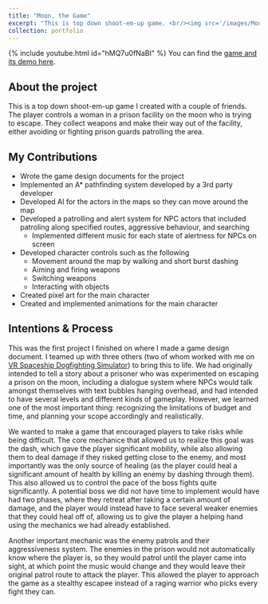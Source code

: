 ```yaml
---
title: "Moon, the Game"
excerpt: "This is top down shoot-em-up game. <br/><img src='/images/MoonThumbnail.png' width='500' height='300'>"
collection: portfolio
---
```

{% include youtube.html id="hMQ7u0fNaBI" %}
You can find the [game and its demo here](https://github.com/bbernardoni/Moon/releases/tag/v1.0).

## About the project
This is a top down shoot-em-up game I created with a couple of friends. The player controls a woman in a prison facility on the moon who is trying to escape. They collect weapons and make their way out of the facility, either avoiding or fighting prison guards patrolling the area.

## My Contributions
- Wrote the game design documents for the project
- Implemented an A* pathfinding system developed by a 3rd party developer
- Developed AI for the actors in the maps so they can move around the map
- Developed a patrolling and alert system for NPC actors that included patroling along specified routes, aggressive behaviour, and searching
    - Implemented different music for each state of alertness for NPCs on screen
- Developed character controls such as the following
    - Movement around the map by walking and short burst dashing
    - Aiming and firing weapons
    - Switching weapons
    - Interacting with objects
- Created pixel art for the main character
- Created and implemented animations for the main character

## Intentions & Process
This was the first project I finished on where I made a game design document. I teamed up with three others (two of whom worked with me on [VR Spaceship Dogfighting Simulator](https://arasyazgan.github.io/portfolio/portfolio-3/)) to bring this to life. We had originally intended to tell a story about a prisoner who was experimented on escaping a prison on the moon, including a dialogue system where NPCs would talk amongst themselves with text bubbles hanging overhead, and had intended to have several levels and different kinds of gameplay. However, we learned one of the most important thing: recognizing the limitations of budget and time, and planning your scope accordingly and realistically.

We wanted to make a game that encouraged players to take risks while being difficult. The core mechanice that allowed us to realize this goal was the dash, which gave the player significant mobility, while also allowing them to deal damage if they risked getting close to the enemy, and most importantly was the only source of healing (as the player could heal a significant amount of health by killing an enemy by dashing through them). This also allowed us to control the pace of the boss fights quite significantly. A potential boss we did not have time to implement would have had two phases, where they retreat after taking a certain amount of damage, and the player would instead have to face several weaker enemies that they could heal off of, allowing us to give the player a helping hand using the mechanics we had already established.

Another important mechanic was the enemy patrols and their aggressiveness system. The enemies in the prison would not automatically know where the player is, so they would patrol until the player came into sight, at which point the music would change and they would leave their original patrol route to attack the player. This allowed the player to approach the game as a stealthy escapee instead of a raging warrior who picks every fight they can.